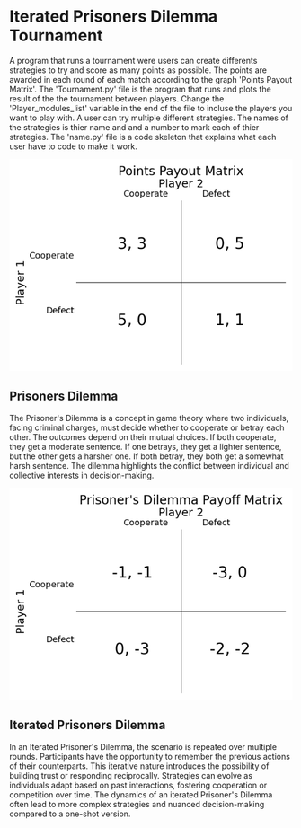 # Iterated Prisoners Dilemma Tournament
A program that runs a tournament were users can create differents strategies to try and score as many points as possible. The points are awarded in each round of each match according to the graph 'Points Payout Matrix'. The 'Tournament.py' file is the program that runs and plots the result of the the tournament between players. Change the 'Player_modules_list' variable in the end of the file to incluse the players you want to play with. A user can try multiple different strategies. The names of the strategies is thier name and and a number to mark each of thier strategies. The 'name.py' file is a code skeleton that explains what each user have to code to make it work.

![Alt text](Prisoner_points.png)

## Prisoners Dilemma
The Prisoner's Dilemma is a concept in game theory where two individuals, facing criminal charges, must decide whether to cooperate or betray each other. The outcomes depend on their mutual choices. If both cooperate, they get a moderate sentence. If one betrays, they get a lighter sentence, but the other gets a harsher one. If both betray, they both get a somewhat harsh sentence. The dilemma highlights the conflict between individual and collective interests in decision-making.

![Alt text](Prisoners_dilemma.png)

## Iterated Prisoners Dilemma
In an Iterated Prisoner's Dilemma, the scenario is repeated over multiple rounds. Participants have the opportunity to remember the previous actions of their counterparts. This iterative nature introduces the possibility of building trust or responding reciprocally. Strategies can evolve as individuals adapt based on past interactions, fostering cooperation or competition over time. The dynamics of an iterated Prisoner's Dilemma often lead to more complex strategies and nuanced decision-making compared to a one-shot version.

